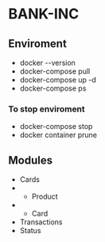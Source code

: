 # BANK-INC

## Enviroment
- docker --version
- docker-compose pull
- docker-compose up -d
- docker-compose ps

### To stop enviroment
- docker-compose stop
- docker container prune

## Modules
- Cards
- + Product
- + Card
- Transactions
- Status
